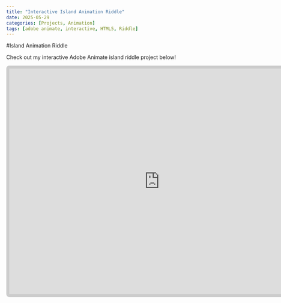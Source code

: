 ```yaml
---
title: "Interactive Island Animation Riddle"
date: 2025-05-29
categories: [Projects, Animation]
tags: [adobe animate, interactive, HTML5, Riddle]
---
```

#Island Animation Riddle

Check out my interactive Adobe Animate island riddle project below!

<iframe 
  src="https://783009.github.io/IslandAnimation/"
  width="800"
  height="600"
  style="border: 8px solid #ccc; border-radius: 8px;">
</iframe>
